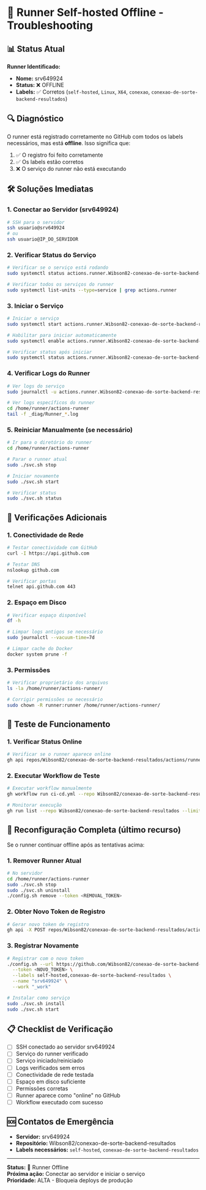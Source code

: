 # 🚨 Runner Self-hosted Offline - Troubleshooting

## 📊 Status Atual

**Runner Identificado:**
- **Nome:** srv649924
- **Status:** ❌ OFFLINE
- **Labels:** ✅ Corretos (`self-hosted`, `Linux`, `X64`, `conexao`, `conexao-de-sorte-backend-resultados`)

## 🔍 Diagnóstico

O runner está registrado corretamente no GitHub com todos os labels necessários, mas está **offline**. Isso significa que:

1. ✅ O registro foi feito corretamente
2. ✅ Os labels estão corretos
3. ❌ O serviço do runner não está executando

## 🛠️ Soluções Imediatas

### 1. Conectar ao Servidor (srv649924)

```bash
# SSH para o servidor
ssh usuario@srv649924
# ou
ssh usuario@IP_DO_SERVIDOR
```

### 2. Verificar Status do Serviço

```bash
# Verificar se o serviço está rodando
sudo systemctl status actions.runner.Wibson82-conexao-de-sorte-backend-resultados.srv649924.service

# Verificar todos os serviços do runner
sudo systemctl list-units --type=service | grep actions.runner
```

### 3. Iniciar o Serviço

```bash
# Iniciar o serviço
sudo systemctl start actions.runner.Wibson82-conexao-de-sorte-backend-resultados.srv649924.service

# Habilitar para iniciar automaticamente
sudo systemctl enable actions.runner.Wibson82-conexao-de-sorte-backend-resultados.srv649924.service

# Verificar status após iniciar
sudo systemctl status actions.runner.Wibson82-conexao-de-sorte-backend-resultados.srv649924.service
```

### 4. Verificar Logs do Runner

```bash
# Ver logs do serviço
sudo journalctl -u actions.runner.Wibson82-conexao-de-sorte-backend-resultados.srv649924.service -f

# Ver logs específicos do runner
cd /home/runner/actions-runner
tail -f _diag/Runner_*.log
```

### 5. Reiniciar Manualmente (se necessário)

```bash
# Ir para o diretório do runner
cd /home/runner/actions-runner

# Parar o runner atual
sudo ./svc.sh stop

# Iniciar novamente
sudo ./svc.sh start

# Verificar status
sudo ./svc.sh status
```

## 🔧 Verificações Adicionais

### 1. Conectividade de Rede

```bash
# Testar conectividade com GitHub
curl -I https://api.github.com

# Testar DNS
nslookup github.com

# Verificar portas
telnet api.github.com 443
```

### 2. Espaço em Disco

```bash
# Verificar espaço disponível
df -h

# Limpar logs antigos se necessário
sudo journalctl --vacuum-time=7d

# Limpar cache do Docker
docker system prune -f
```

### 3. Permissões

```bash
# Verificar proprietário dos arquivos
ls -la /home/runner/actions-runner/

# Corrigir permissões se necessário
sudo chown -R runner:runner /home/runner/actions-runner/
```

## 🚀 Teste de Funcionamento

### 1. Verificar Status Online

```bash
# Verificar se o runner aparece online
gh api repos/Wibson82/conexao-de-sorte-backend-resultados/actions/runners --jq '.runners[] | select(.name=="srv649924") | {name: .name, status: .status}'
```

### 2. Executar Workflow de Teste

```bash
# Executar workflow manualmente
gh workflow run ci-cd.yml --repo Wibson82/conexao-de-sorte-backend-resultados

# Monitorar execução
gh run list --repo Wibson82/conexao-de-sorte-backend-resultados --limit 1
```

## 🔄 Reconfiguração Completa (último recurso)

Se o runner continuar offline após as tentativas acima:

### 1. Remover Runner Atual

```bash
# No servidor
cd /home/runner/actions-runner
sudo ./svc.sh stop
sudo ./svc.sh uninstall
./config.sh remove --token <REMOVAL_TOKEN>
```

### 2. Obter Novo Token de Registro

```bash
# Gerar novo token de registro
gh api -X POST repos/Wibson82/conexao-de-sorte-backend-resultados/actions/runners/registration-token --jq '.token'
```

### 3. Registrar Novamente

```bash
# Registrar com o novo token
./config.sh --url https://github.com/Wibson82/conexao-de-sorte-backend-resultados \
  --token <NOVO_TOKEN> \
  --labels self-hosted,conexao-de-sorte-backend-resultados \
  --name "srv649924" \
  --work "_work"

# Instalar como serviço
sudo ./svc.sh install
sudo ./svc.sh start
```

## 📋 Checklist de Verificação

- [ ] SSH conectado ao servidor srv649924
- [ ] Serviço do runner verificado
- [ ] Serviço iniciado/reiniciado
- [ ] Logs verificados sem erros
- [ ] Conectividade de rede testada
- [ ] Espaço em disco suficiente
- [ ] Permissões corretas
- [ ] Runner aparece como "online" no GitHub
- [ ] Workflow executado com sucesso

## 🆘 Contatos de Emergência

- **Servidor:** srv649924
- **Repositório:** Wibson82/conexao-de-sorte-backend-resultados
- **Labels necessários:** `self-hosted`, `conexao-de-sorte-backend-resultados`

---

**Status:** 🔴 Runner Offline  
**Próxima ação:** Conectar ao servidor e iniciar o serviço  
**Prioridade:** ALTA - Bloqueia deploys de produção